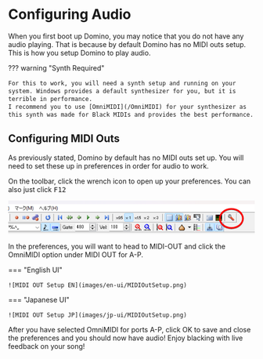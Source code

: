 # Configuring Audio

When you first boot up Domino, you may notice that you do not have any audio playing. That is because by default Domino has no MIDI outs setup. This is how you setup Domino to play audio.

??? warning "Synth Required"

    For this to work, you will need a synth setup and running on your system. Windows provides a default synthesizer for you, but it is terrible in performance.
    I recommend you to use [OmniMIDI](/OmniMIDI) for your synthesizer as this synth was made for Black MIDIs and provides the best performance.

## Configuring MIDI Outs

As previously stated, Domino by default has no MIDI outs set up. You will need to set these up in preferences in order for audio to work.

On the toolbar, click the wrench icon to open up your preferences. You can also just click <kbd>F12</kbd>

![Preferences Location](images/PreferencesLocation.png)

In the preferences, you will want to head to MIDI-OUT and click the OmniMIDI option under MIDI OUT for A-P.

=== "English UI"

    ![MIDI OUT Setup EN](images/en-ui/MIDIOutSetup.png)

=== "Japanese UI"

    ![MIDI OUT Setup JP](images/jp-ui/MIDIOutSetup.png)

After you have selected OmniMIDI for ports A-P, click OK to save and close the preferences and you should now have audio! Enjoy blacking with live feedback on your song!
